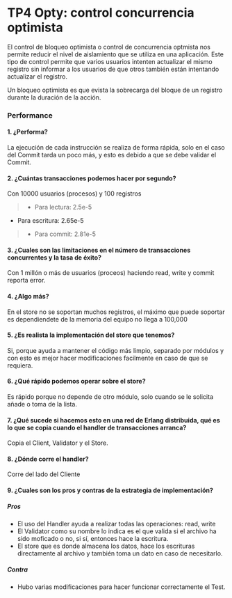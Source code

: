 # TP4 Opty: control concurrencia optimista

El control de bloqueo optimista o control de concurrencia optmista nos permite reducir el nivel de aislamiento que se utiliza en una aplicación. 
Este tipo de control permite que varios usuarios intenten actualizar el mismo registro sin informar a los usuarios de que otros también están intentando actualizar el registro.

Un bloqueo optimista es que evista la sobrecarga del bloque de un registro durante la duración de la acción.

### Performance

#### 1. ¿Performa?
La ejecución de cada instrucción se realiza de forma rápida, solo en el caso del Commit tarda un poco más, y esto es debido a que se debe validar el Commit.

#### 2. ¿Cuántas transacciones podemos hacer por segundo?
Con 10000 usuarios (procesos) y 100 registros
> - Para lectura: 2.5e-5
- Para escritura: 2.65e-5
> - Para commit: 2.81e-5

#### 3. ¿Cuales son las limitaciones en el número de transacciones concurrentes y la tasa de éxito?
Con 1 millón o más de usuarios (proceos) haciendo read, write y commit reporta error.

#### 4. ¿Algo más?
En el store no se soportan muchos registros, el máximo que puede soportar es dependiendete de la memoria del equipo no llega a 100,000

#### 5. ¿Es realista la implementación del store que tenemos?
Si, porque ayuda a mantener el código más limpio, separado por módulos y con esto es mejor hacer modificaciones facilmente en caso de que se requiera.

#### 6. ¿Qué rápido podemos operar sobre el store?
Es rápido porque no depende de otro módulo, solo cuando se le solicita añade o toma de la lista.

#### 7. ¿Qué sucede si hacemos esto en una red de Erlang distribuida, qué es lo que se copia cuando el handler de transacciones arranca?
Copia el Client, Validator y el Store.

#### 8. ¿Dónde corre el handler?
Corre del lado del Cliente

#### 9. ¿Cuales son los pros y contras de la estrategia de implementación?

##### Pros
- El uso del Handler ayuda a realizar todas las operaciones: read, write
- El Validator como su nombre lo indica es el que valida si el archivo ha sido moficado o no, si sí, entonces hace la escritura. 
- El store que es donde almacena los datos, hace los escrituras directamente al archivo y también toma un dato en caso de necesitarlo.

##### Contra
- Hubo varias modificaciones para hacer funcionar correctamente el Test.